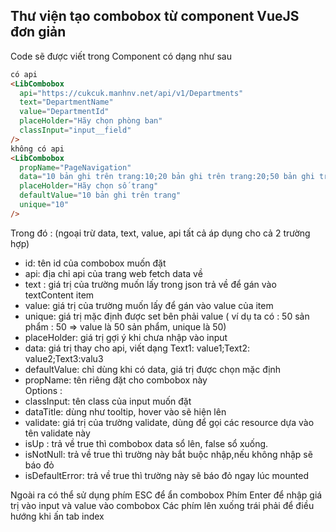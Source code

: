## Thư viện tạo combobox từ component VueJS đơn giản

Code sẽ được viết trong Component có dạng như sau

```html
có api
<LibCombobox
  api="https://cukcuk.manhnv.net/api/v1/Departments"
  text="DepartmentName"
  value="DepartmentId"
  placeHolder="Hãy chọn phòng ban"
  classInput="input__field"
/>
không có api
<LibCombobox
  propName="PageNavigation"
  data="10 bản ghi trên trang:10;20 bản ghi trên trang:20;50 bản ghi trên trang: 50;100 bản ghi trên trang:100"
  placeHolder="Hãy chọn số trang"
  defaultValue="10 bản ghi trên trang"
  unique="10"
/>
```

Trong đó : (ngoại trừ data, text, value, api tất cả áp dụng cho cả 2 trường hợp)

- id: tên id của combobox muốn đặt
- api: địa chỉ api của trang web fetch data về
- text : giá trị của trường muốn lấy trong json trả về để gán vào textContent item
- value: giá trị của trường muốn lấy để gán vào value của item
- unique: giá trị mặc định được set bên phải value
  ( ví dụ ta có : 50 sản phẩm : 50 => value là 50 sản phẩm, unique là 50)
- placeHolder: giá trị gợi ý khi chưa nhập vào input
- data: giá trị thay cho api, viết dạng Text1: value1;Text2: value2;Text3:valu3
- defaultValue: chỉ dùng khi có data, giá trị được chọn mặc định
- propName: tên riêng đặt cho combobox này\
  Options :
- classInput: tên class của input muốn đặt
- dataTitle: dùng như tooltip, hover vào sẽ hiện lên
- validate: giá trị của trường validate, dùng để gọi các resource dựa vào tên validate này
- isUp : trả về true thì combobox data sổ lên, false sổ xuống.
- isNotNull: trả về true thì trường này bắt buộc nhập,nếu không nhập sẽ báo đỏ
- isDefaultError: trả về true thì trường này sẽ báo đỏ ngay lúc mounted

Ngoài ra có thể sử dụng phím ESC để ẩn combobox
Phím Enter để nhập giá trị vào input và value vào combobox
Các phím lên xuống trái phải để điều hướng khi ấn tab index
